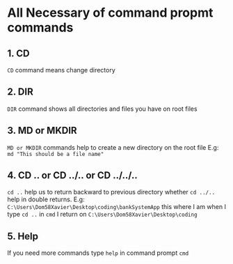 # All Necessary of command propmt commands

## 1. CD
`CD` command means change directory

## 2. DIR
`DIR` command shows all directories and files you have on root files

## 3. MD or MKDIR

`MD or MKDIR` commands help to create a new directory on the root file
E.g: `` md "This should be a file name"``

## 4. CD .. or CD ../.. or CD ../../..
`cd ..` help us to return backward to previous directory whether `cd ../..` help in double returns. 
E.g: ``C:\Users\Dom58Xavier\Desktop\coding\bankSystemApp`` this where I am when I type `cd ..` in ``cmd`` I return on ``C:\Users\Dom58Xavier\Desktop\coding``

## 5. Help
If you need more commands type `help` in command prompt ``cmd``
